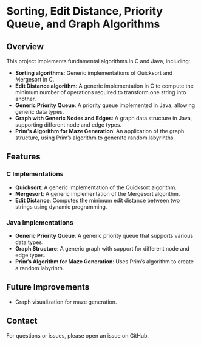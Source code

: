 # Sorting, Edit Distance, Priority Queue, and Graph Algorithms

## Overview
This project implements fundamental algorithms in C and Java, including:

- **Sorting algorithms**: Generic implementations of Quicksort and Mergesort in C.
- **Edit Distance algorithm**: A generic implementation in C to compute the minimum number of operations required to transform one string into another.
- **Generic Priority Queue**: A priority queue implemented in Java, allowing generic data types.
- **Graph with Generic Nodes and Edges**: A graph data structure in Java, supporting different node and edge types.
- **Prim's Algorithm for Maze Generation**: An application of the graph structure, using Prim’s algorithm to generate random labyrinths.

## Features
### C Implementations
- **Quicksort**: A generic implementation of the Quicksort algorithm.
- **Mergesort**: A generic implementation of the Mergesort algorithm.
- **Edit Distance**: Computes the minimum edit distance between two strings using dynamic programming.

### Java Implementations
- **Generic Priority Queue**: A generic priority queue that supports various data types.
- **Graph Structure**: A generic graph with support for different node and edge types.
- **Prim’s Algorithm for Maze Generation**: Uses Prim’s algorithm to create a random labyrinth.

## Future Improvements
- Graph visualization for maze generation.

## Contact
For questions or issues, please open an issue on GitHub.

